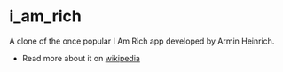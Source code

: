 # i_am_rich

A clone of the once popular I Am Rich app developed by Armin Heinrich. 

- Read more about it on  [wikipedia](https://en.wikipedia.org/wiki/I_Am_Rich)
